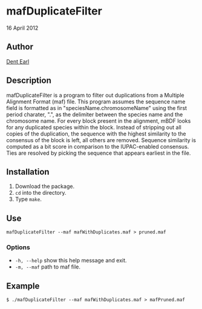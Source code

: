 # mafDuplicateFilter

16 April 2012

## Author
[Dent Earl](https://github.com/dentearl/)

## Description
mafDuplicateFilter is a program to filter out duplications from a Multiple Alignment Format (maf) file. This program assumes the sequence name field is formatted as in "speciesName.chromosomeName" using the first period charater, ".", as the delimiter between the species name and the chromosome name. For every block present in the alignment, mBDF looks for any duplicated species within the block. Instead of stripping out all copies of the duplication, the sequence with the highest similarity to the consensus of the block is left, all others are removed. Sequence similarity is computed as a bit score in comparison to the IUPAC-enabled consensus. Ties are resolved by picking the sequence that appears earliest in the file.

## Installation
1. Download the package.
2. <code>cd</code> into the directory.
3. Type <code>make</code>.

## Use
<code>mafDuplicateFilter --maf mafWithDuplicates.maf > pruned.maf </code>

### Options
* <code>-h, --help</code>   show this help message and exit.
* <code>-m, --maf</code>    path to maf file.

## Example
    $ ./mafDuplicateFilter --maf mafWithDuplicates.maf > mafPruned.maf

